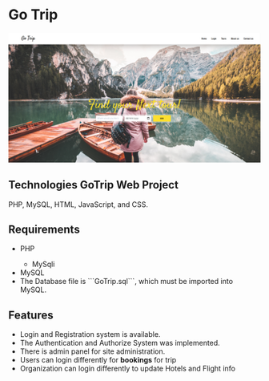 # Go Trip

![alt text](https://github.com/Bhavik-Ardeshna/Go-Trip/blob/main/static/img/GoTrip.png)

## Technologies GoTrip Web Project
PHP, MySQL, HTML, JavaScript, and CSS.

## Requirements

  <ul>
  <li>PHP </li>
      <ul>
        <li>MySqli </li>
      </ul>
    <li>MySQL </li>
    <li>The Database file is ```GoTrip.sql```, which must be imported into MySQL. </li>
  </ul>
  
## Features

<ul>
  <li>Login and Registration system is available. </li>
  <li>The Authentication and Authorize System was implemented. </li>
  <li>There is admin panel for site administration. </li>
  <li>Users can login differently for <b>bookings</b> for trip</li>
  <li>Organization can login differently to update Hotels and Flight info</li>
  
</ul>
